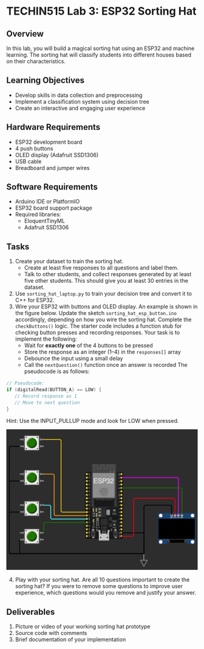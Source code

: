 # TECHIN515 Lab 3: ESP32 Sorting Hat

## Overview
In this lab, you will build a magical sorting hat using an ESP32 and machine learning. The sorting hat will classify students into different houses based on their characteristics. 

## Learning Objectives
- Develop skills in data collection and preprocessing
- Implement a classification system using decision tree
- Create an interactive and engaging user experience

## Hardware Requirements
- ESP32 development board
- 4 push buttons
- OLED display (Adafruit SSD1306)
- USB cable
- Breadboard and jumper wires

## Software Requirements
- Arduino IDE or PlatformIO
- ESP32 board support package
- Required libraries:
  - EloquentTinyML
  - Adafruit SSD1306


## Tasks
1. Create your dataset to train the sorting hat.
   - Create at least five responses to all questions and label them.
   - Talk to other students, and collect responses generated by at least five other students. This should give you at least 30 entries in the dataset.
2. Use `sorting_hat_laptop.py` to train your decision tree and convert it to C++ for ESP32.
3. Wire your ESP32 with buttons and OLED display. An example is shown in the figure below. Update the sketch `sorting_hat_esp_button.ino` accordingly, depending on how you wire the sorting hat. Complete the `checkButtons()` logic. The starter code includes a function stub for checking button presses and recording responses. Your task is to implement the following:
   - Wait for **exactly one** of the 4 buttons to be pressed  
   - Store the response as an integer (1–4) in the `responses[]` array  
   - Debounce the input using a small delay  
   - Call the `nextQuestion()` function once an answer is recorded
The pseudocode is as follows:
```cpp
// Pseudocode:
if (digitalRead(BUTTON_A) == LOW) {
   // Record response as 1
   // Move to next question
}
```
Hint: Use the INPUT_PULLUP mode and look for LOW when pressed.


![Example of a sorting hat created using ESP32](assets/sorting_hat_button.png)

4. Play with your sorting hat. Are all 10 questions important to create the sorting hat? If you were to remove some questions to improve user experience, which questions would you remove and justify your answer.

## Deliverables
1. Picture or video of your working sorting hat prototype
2. Source code with comments
3. Brief documentation of your implementation
